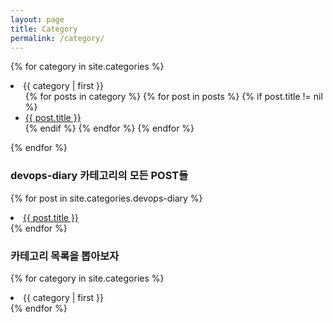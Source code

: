 ```yaml
---
layout: page
title: Category
permalink: /category/
---
```


{% for category in site.categories %}
<li><a name="{{ category | first }}">{{ category | first }}</a>
  <ul>
  {% for posts in category %}
    {% for post in posts %}
      {% if post.title != nil %}
        <li><a href="{{ post.url }}">{{ post.title }}</a></li>
      {% endif %}
    {% endfor %}
  {% endfor %}
  </ul>
</li>
{% endfor %}

<h3>devops-diary 카테고리의 모든 POST들</h3>

{% for post in site.categories.devops-diary %}
        <li><a href="{{ post.url }}">{{ post.title }}</a></li>
{% endfor %}

<h3>카테고리 목록을 뽑아보자</h3>

{% for category in site.categories %}
<li>{{ category | first }}</li>
{% endfor %}
